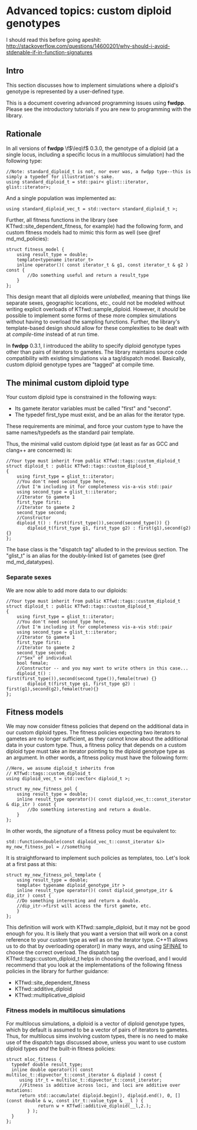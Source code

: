 # Advanced topics: custom diploid genotypes

I should read this before going apeshit: http://stackoverflow.com/questions/14600201/why-should-i-avoid-stdenable-if-in-function-signatures

## Intro

This section discusses how to implement simulations where a diploid's genotype is represented by a user-defined type.

This is a document covering advanced programming issues using __fwdpp__.  Please see the introductory tutorials if you are new to programming with the library.

## Rationale

In all versions of __fwdpp__ \f$\leq\f$ 0.3.0, the genotype of a diploid (at a single locus, including a specific locus in a multilocus simulation) had the following type:

~~~{.cpp}
//Note: standard_diploid_t is not, nor ever was, a fwdpp type--this is simply a typedef for illustration's sake.
using standard_diploid_t = std::pair< glist::iterator, glist::iterator>;
~~~

And a single population was implemented as:

~~~{.cpp}
using standard_diploid_vec_t = std::vector< standard_diploid_t >;
~~~

Further, all fitness functions in the library (see KTfwd::site_dependent_fitness, for example) had the following form, and custom fitness models had to mimic this form as well (see @ref md_md_policies):

~~~{.cpp}
struct fitness_model {
	using result_type = double;
	template<typename iterator_t>
	inline operator()( const iterator_t & g1, const iterator_t & g2 ) const {
		//Do something useful and return a result_type
	}
};
~~~

This design meant that all diploids were _unlabelled_, meaning that things like separate sexes, geographic locations, etc., could not be modeled without writing explicit overloads of KTfwd::sample_diploid.  However, it _should_ be possible to implement some forms of these more complex simulations without having to overload the sampling functions.  Further, the library's template-based design should allow for these complexities to be dealt with at _compile-time_ instead of at run time.

In __fwdpp__ 0.3.1, I introduced the ability to specify diploid genotype types other than pairs of iterators to gametes.  The library maintains source code compatibility with existing simulations via a tag/dispatch model.  Basically, custom diploid genotype types are "tagged" at compile time.

## The minimal custom diploid type

Your custom diploid type is constrained in the following ways:

* Its gamete iterator variables must be called "first" and "second".
* The typedef first_type must exist, and be an alias for the iterator type.

These requirements are minimal, and force your custom type to have the same names/typedefs as the standard pair template.

Thus, the minimal valid custom diploid type (at least as far as GCC and clang++ are concerned) is:

~~~{.cpp}
//Your type must inherit from public KTfwd::tags::custom_diploid_t
struct diploid_t : public KTfwd::tags::custom_diploid_t
{
	using first_type = glist_t::iterator;
	//You don't need second_type here,
	//but I'm including it for completeness vis-a-vis std::pair
	using second_type = glist_t::iterator;
	//Iterator to gamete 1
	first_type first;
	//Iterator to gamete 2
	second_type second;
	//Constructor
	diploid_t() : first(first_type()),second(second_type()) {}
        diploid_t(first_type g1, first_type g2) : first(g1),second(g2){}
};
~~~

The base class is the "dispatch tag" alluded to in the previous section.  The "glist_t" is an alias for the doubly-linked list of gametes (see @ref md_md_datatypes).

### Separate sexes

We are now able to add more data to our diploids:

~~~{.cpp}
//Your type must inherit from public KTfwd::tags::custom_diploid_t
struct diploid_t : public KTfwd::tags::custom_diploid_t
{
	using first_type = glist_t::iterator;
	//You don't need second_type here,
	//but I'm including it for completeness vis-a-vis std::pair
	using second_type = glist_t::iterator;
	//Iterator to gamete 1
	first_type first;
	//Iterator to gamete 2
	second_type second;
	//"Sex" of individual
	bool female;
	//Constructor -- and you may want to write others in this case...
	diploid_t() : first(first_type()),second(second_type()),female(true) {}
        diploid_t(first_type g1, first_type g2) : first(g1),second(g2),female(true){}
};
~~~

## Fitness models

We may now consider fitness policies that depend on the additional data in our custom diploid types.  The fitness policies expecting two iterators to gametes are no longer sufficient, as they cannot know about the additional data in your custom type.  Thus, a fitness policy that depends on a custom diploid type must take an iterator pointing to the diploid genotype type as an argument.  In other words, a fitness policy must have the following form:

~~~{.cpp}
//Here, we assume diploid_t inherits from
// KTfwd::tags::custom_diploid_t
using diploid_vec_t = std::vector< diploid_t >;

struct my_new_fitness_pol {
	using result_type = double;
	inline result_type operator()( const diploid_vec_t::const_iterator & dip_itr ) const {
		//Do something interesting and return a double.
	}
};
~~~

In other words, the _signature_ of a fitness policy must be equivalent to:

~~~{.cpp}
std::function<double(const diploid_vec_t::const_iterator &)> my_new_fitness_pol = //something
~~~

It is straightforward to implement such policies as templates, too.  Let's look at a first pass at this:

~~~{.cpp}
struct my_new_fitness_pol_template {
	using result_type = double;
	template< typename diploid_genotype_itr >
	inline result_type operator()( const diploid_genotype_itr & dip_itr ) const {
	//Do something interesting and return a double.
	//dip_itr->first will access the first gamete, etc.
	}
};
~~~

This definition will work with KTfwd::sample_diploid, but it may not be good enough for you.  It is likely that you want a version that will work on a const reference to your custom type as well as on the iterator type.  C++11 allows us to do that by overloading operator() in many ways, and using [SFINAE](http://en.cppreference.com/w/cpp/language/sfinae) to choose the correct overload.  The dispatch tag KTfwd::tags::custom_diploid_t helps in choosing the overload, and I would recommend that you look at the implementations of the following fitness policies in the library for further guidance:

* KTfwd::site_dependent_fitness
* KTfwd::additive_diploid
* KTfwd::multiplicative_diploid

### Fitness models in multilocus simulations

For multilocus simulations, a diploid is a vector of diploid genotype types, which by default is assumed to be a vector of pairs of iterators to gametes.  Thus, for multilocus sims involving custom types, there is no need to make use of the dispatch tags discussed above, unless you want to use custom diploid types _and_ the built-in fitness policies:

~~~{.cpp}
struct mloc_fitness {
  typedef double result_type;
  inline double operator()( const multiloc_t::dipvector_t::const_iterator & diploid ) const {
     using itr_t = multiloc_t::dipvector_t::const_iterator;
     //Fitness is additive across loci, and loci are additive over mutations:
     return std::accumulate( diploid.begin(), diploid.end(), 0, [](const double & w, const itr_t::value_type & __l ) {
     	    return w + KTfwd::additive_diploid(__l,2.);
	    } );
  }
};
~~~